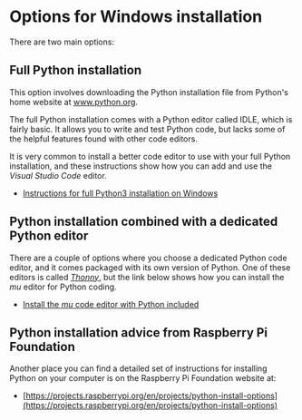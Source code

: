# Options for Windows installation

There are two main options:

## Full Python installation

 This option involves downloading the Python installation file from Python's home website at www.python.org.

 The full Python installation comes with a Python editor called IDLE, which is fairly basic. It allows you to write and test Python code, but lacks some of the helpful features found with other code editors.

 It is very common to install a better code editor to use with your full Python installation, and these instructions show how you can add and use the *Visual Studio Code* editor.

* [Instructions for full Python3 installation on Windows](Windows-full-installation/README.md)

## Python installation combined with a dedicated Python editor

There are a couple of options where you choose a dedicated Python code editor, and it comes packaged with its own version of Python. One of these editors is called [*Thonny*](), but the link below shows how you can install the *mu* editor for Python coding.

* [Install the *mu* code editor with Python included](Windows-mu-installation/README.md)

## Python installation advice from Raspberry Pi Foundation

Another place you can find a detailed set of instructions for installing Python on your computer is on the Raspberry Pi Foundation website at:

* [https://projects.raspberrypi.org/en/projects/python-install-options](https://projects.raspberrypi.org/en/projects/python-install-options)

